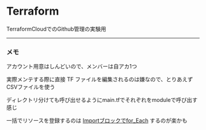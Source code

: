 # Terraform
TerraformCloudでのGithub管理の実験用

--------------------
### メモ
アカウント用意はしんどいので、メンバーは自アカ1つ

実際メンテする際に直接 TF ファイルを編集されるのは嫌なので、とりあえず CSVファイルを使う

ディレクトリ分けても呼び出せるようにmain.tfでそれぞれをmoduleで呼び出す感じ  

一括でリソースを登録するのは
[Importブロックでfor_Each](/Import_Block.md)
するのが楽かも